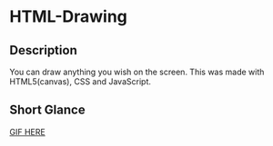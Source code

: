# HTML-Drawing

## Description
You can draw anything you wish on the screen.
This was made with HTML5(canvas), CSS and JavaScript.

## Short Glance
[GIF HERE](https://gfycat.com/grouchyfearlessisabellineshrike.gif)
